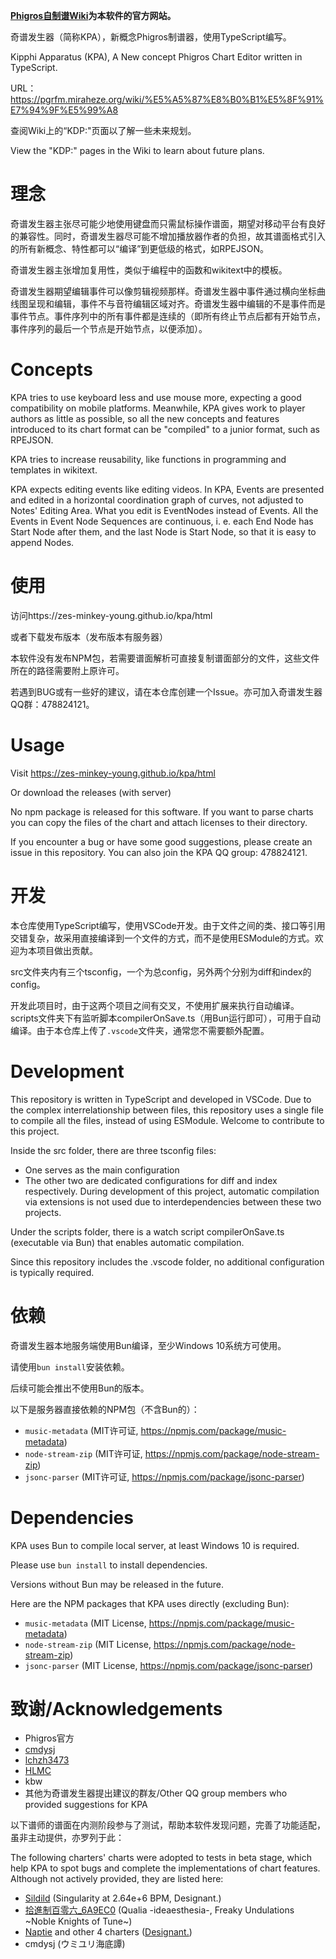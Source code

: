 

**[Phigros自制谱Wiki](https://pgrfm.miraheze.org/)为本软件的官方网站。**

奇谱发生器（简称KPA），新概念Phigros制谱器，使用TypeScript编写。

Kipphi Apparatus (KPA), A New concept Phigros Chart Editor written in TypeScript.

URL：https://pgrfm.miraheze.org/wiki/%E5%A5%87%E8%B0%B1%E5%8F%91%E7%94%9F%E5%99%A8

查阅Wiki上的“KDP:"页面以了解一些未来规划。

View the "KDP:" pages in the Wiki to learn about future plans.

# 理念

奇谱发生器主张尽可能少地使用键盘而只需鼠标操作谱面，期望对移动平台有良好的兼容性。同时，奇谱发生器尽可能不增加播放器作者的负担，故其谱面格式引入的所有新概念、特性都可以“编译”到更低级的格式，如RPEJSON。

奇谱发生器主张增加复用性，类似于编程中的函数和wikitext中的模板。

奇谱发生器期望编辑事件可以像剪辑视频那样。奇谱发生器中事件通过横向坐标曲线图呈现和编辑，事件不与音符编辑区域对齐。奇谱发生器中编辑的不是事件而是事件节点。事件序列中的所有事件都是连续的（即所有终止节点后都有开始节点，事件序列的最后一个节点是开始节点，以便添加）。

# Concepts

KPA tries to use keyboard less and use mouse more, expecting a good compatibility on mobile platforms. Meanwhile, KPA gives work to player authors as little as possible, so all the new concepts and features introduced to its chart format can be "compiled" to a junior format, such as RPEJSON.

KPA tries to increase reusability, like functions in programming and templates in wikitext.

KPA expects editing events like editing videos. In KPA, Events are presented and edited in a horizontal coordination graph of curves, not adjusted to Notes' Editing Area. What you edit is EventNodes instead of Events. All the Events in Event Node Sequences are continuous, i. e. each End Node has Start Node after them, and the last Node is Start Node, so that it is easy to append Nodes.

# 使用
访问https://zes-minkey-young.github.io/kpa/html

或者下载发布版本（发布版本有服务器）

本软件没有发布NPM包，若需要谱面解析可直接复制谱面部分的文件，这些文件所在的路径需要附上原许可。

若遇到BUG或有一些好的建议，请在本仓库创建一个Issue。亦可加入奇谱发生器QQ群：478824121。

# Usage
Visit https://zes-minkey-young.github.io/kpa/html

Or download the releases (with server)

No npm package is released for this software. If you want to parse charts you can copy the files of the chart and attach licenses to their directory.

If you encounter a bug or have some good suggestions, please create an issue in this repository. You can also join the KPA QQ group: 478824121.

# 开发
本仓库使用TypeScript编写，使用VSCode开发。由于文件之间的类、接口等引用交错复杂，故采用直接编译到一个文件的方式，而不是使用ESModule的方式。欢迎为本项目做出贡献。

src文件夹内有三个tsconfig，一个为总config，另外两个分别为diff和index的config。

开发此项目时，由于这两个项目之间有交叉，不使用扩展来执行自动编译。scripts文件夹下有监听脚本compilerOnSave.ts（用Bun运行即可），可用于自动编译。由于本仓库上传了`.vscode`文件夹，通常您不需要额外配置。


# Development
This repository is written in TypeScript and developed in VSCode. Due to the complex interrelationship between files, this repository uses a single file to compile all the files, instead of using ESModule. Welcome to contribute to this project.

Inside the src folder, there are three tsconfig files:

- One serves as the main configuration
- The other two are dedicated configurations for diff and index respectively.
During development of this project, automatic compilation via extensions is not used due to interdependencies between these two projects.

Under the scripts folder, there is a watch script compilerOnSave.ts (executable via Bun) that enables automatic compilation.

Since this repository includes the .vscode folder, no additional configuration is typically required.

# 依赖
奇谱发生器本地服务端使用Bun编译，至少Windows 10系统方可使用。

请使用`bun install`安装依赖。

后续可能会推出不使用Bun的版本。

以下是服务器直接依赖的NPM包（不含Bun的）：
- `music-metadata` (MIT许可证, https://npmjs.com/package/music-metadata)
- `node-stream-zip` (MIT许可证, https://npmjs.com/package/node-stream-zip)
- `jsonc-parser` (MIT许可证, https://npmjs.com/package/jsonc-parser)

# Dependencies

KPA uses Bun to compile local server, at least Windows 10 is required.

Please use `bun install` to install dependencies.

Versions without Bun may be released in the future.

Here are the NPM packages that KPA uses directly (excluding Bun):
- `music-metadata` (MIT License, https://npmjs.com/package/music-metadata)
- `node-stream-zip` (MIT License, https://npmjs.com/package/node-stream-zip)
- `jsonc-parser` (MIT License, https://npmjs.com/package/jsonc-parser)

# 致谢/Acknowledgements
- Phigros官方
- [cmdysj](https://space.bilibili.com/252635690)
- [lchzh3473](https://github.com/lchzh3473)
- [HLMC](https://github.com/2278535805)
- kbw
- 其他为奇谱发生器提出建议的群友/Other QQ group members who provided suggestions for KPA


以下谱师的谱面在内测阶段参与了测试，帮助本软件发现问题，完善了功能适配，虽非主动提供，亦罗列于此：

The following charters' charts were adopted to tests in beta stage, which help KPA to spot bugs and complete the implementations of chart features. Although not actively provided, they are listed here:
- [Sildild](https://space.bilibili.com/511436432) (Singularity at 2.64e+6 BPM, Designant.)
- [拾進制百零六_6A9EC0](https://space.bilibili.com/1073828559) (Qualia -ideaesthesia-, Freaky Undulations ~Noble Knights of Tune~)
- [Naptie](https://github.com/Naptie) and other 4 charters ([Designant.](https://www.bilibili.com/video/BV1SXfEYxEEB))
- cmdysj (ウミユリ海底譚)
